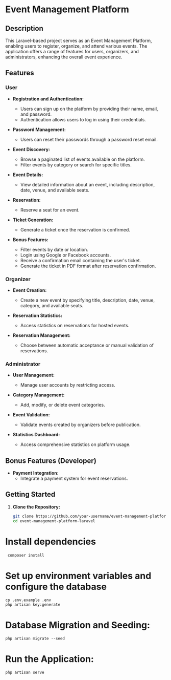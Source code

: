 # Event Management Platform

## Description

This Laravel-based project serves as an Event Management Platform, enabling users to register, organize, and attend
various events. The application offers a range of features for users, organizers, and administrators, enhancing the
overall event experience.

## Features

### User

- **Registration and Authentication:**
    - Users can sign up on the platform by providing their name, email, and password.
    - Authentication allows users to log in using their credentials.

- **Password Management:**
    - Users can reset their passwords through a password reset email.

- **Event Discovery:**
    - Browse a paginated list of events available on the platform.
    - Filter events by category or search for specific titles.

- **Event Details:**
    - View detailed information about an event, including description, date, venue, and available seats.

- **Reservation:**
    - Reserve a seat for an event.

- **Ticket Generation:**
    - Generate a ticket once the reservation is confirmed.

- **Bonus Features:**
    - Filter events by date or location.
    - Login using Google or Facebook accounts.
    - Receive a confirmation email containing the user's ticket.
    - Generate the ticket in PDF format after reservation confirmation.

### Organizer

- **Event Creation:**
    - Create a new event by specifying title, description, date, venue, category, and available seats.

- **Reservation Statistics:**
    - Access statistics on reservations for hosted events.

- **Reservation Management:**
    - Choose between automatic acceptance or manual validation of reservations.

### Administrator

- **User Management:**
    - Manage user accounts by restricting access.

- **Category Management:**
    - Add, modify, or delete event categories.

- **Event Validation:**
    - Validate events created by organizers before publication.

- **Statistics Dashboard:**
    - Access comprehensive statistics on platform usage.

## Bonus Features (Developer)

- **Payment Integration:**
    - Integrate a payment system for event reservations.

## Getting Started

1. **Clone the Repository:**
   ```bash
   git clone https://github.com/your-username/event-management-platform-laravel.git
   cd event-management-platform-laravel

# Install dependencies
   ```bash
    composer install
   ```  
# Set up environment variables and configure the database
    cp .env.example .env
    php artisan key:generate
# Database Migration and Seeding:
    php artisan migrate --seed
# Run the Application:
    php artisan serve
